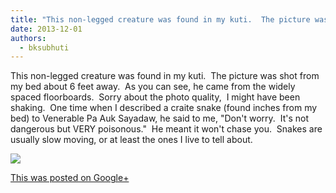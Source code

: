 ```yaml
---
title: "This non-legged creature was found in my kuti.  The picture was shot from my bed about 6 feet away. ..."
date: 2013-12-01
authors: 
  - bksubhuti
---
```


This non-legged creature was found in my kuti.  The picture was shot from my bed about 6 feet away.  As you can see, he came from the widely spaced floorboards.  Sorry about the photo quality,  I might have been shaking.  One time when I described a craite snake (found inches from my bed) to Venerable Pa Auk Sayadaw, he said to me, "Don't worry.  It's not dangerous but VERY poisonous."  He meant it won't chase you.  Snakes are usually slow moving, or at least the ones I live to tell about.﻿

![](https://lh4.googleusercontent.com/-sAd6WB_SRZM/Upqbs4bW0nI/AAAAAAAAHqg/bIvkYSQ6jLQ/w506-h750/13%2B-%2B1)

[This was posted on Google+](https://plus.google.com/+BhikkhuSubhuti/posts/L8duvgmSKso)